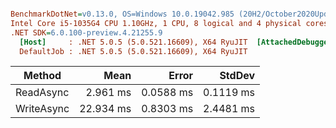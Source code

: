 ``` ini

BenchmarkDotNet=v0.13.0, OS=Windows 10.0.19042.985 (20H2/October2020Update)
Intel Core i5-1035G4 CPU 1.10GHz, 1 CPU, 8 logical and 4 physical cores
.NET SDK=6.0.100-preview.4.21255.9
  [Host]     : .NET 5.0.5 (5.0.521.16609), X64 RyuJIT  [AttachedDebugger]
  DefaultJob : .NET 5.0.5 (5.0.521.16609), X64 RyuJIT


```
|     Method |      Mean |     Error |    StdDev |
|----------- |----------:|----------:|----------:|
|  ReadAsync |  2.961 ms | 0.0588 ms | 0.1119 ms |
| WriteAsync | 22.934 ms | 0.8303 ms | 2.4481 ms |

